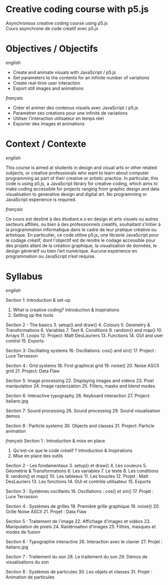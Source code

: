 # Creative coding course with p5.js
Asynchronous creative coding course using p5.js
<br>Cours asynchrone de code créatif avec p5.js

# Objectives / Objectifs
_english_
- Create and animate visuals with JavaScript / p5.js
- Set parameters to the contents for an infinite number of variations
- Create real-time user interaction
- Export still images and animations

_français_
- Créer et animer des contenus visuels avec JavaScript / p5.js
- Paramétrer ses créations pour une infinité de variations
- Utiliser l'interaction utilisateur en temps réel
- Exporter des images et animations

# Context / Contexte
_english_

This course is aimed at students in design and visual arts or other related subjects, or creative professionals who want to learn about computer programming as part of their creative or artistic practice. In particular, this code is using p5.js, a JavaScript library for creative coding, which aims to make coding accessible for projects ranging from graphic design and data visualisation to generative design and digital art. No programming or JavaScript experience is required.

_français_

Ce cours est destiné à des étudiant.e.s en design et arts visuels ou autres secteurs affiliés, ou bien à des professionnels créatifs, souhaitant s’initier à la programmation informatique dans le cadre de leur pratique créative ou artistique. En particulier, ce code utilise p5.js, une librairie JavaScript pour le codage créatif, dont l'objectif est de rendre le codage accessible pour des projets allant de la création graphique, la visualisation de données, le design génératif ou bien l’art numérique. Aucune expérience en programmation ou JavaScript n’est requise.

# Syllabus
_english_

Section 1: Introduction & set-up
1. What is creative coding? Introduction & Inspirations
2. Setting up the tools

Section 2 - The basics
3. setup() and draw()
4. Colours
5. Geometry & Transformations
6. Variables
7. Text
8. Conditions
9. random() and map()
10. Arrays
11. Loops
12. Project: Matt DesLauriers
13. Functions
14. GUI and user control
15. Exports

Section 3: Oscillating systems
16. Oscillations: cos() and sin()
17. Project : Luce Terrasson

Section 4 : Grid systems
18. First graphical grid
19. noise()
20. Noise ASCII grid
21. Project: Data Flaw

Section 5: Image processing
22. Displaying images and videos
23. Pixel manipulation
24. Image rasterization
25. Filters, masks and blend modes

Section 6: Interactive typography
26. Keyboard interaction
27. Project: italiano.jpg

Section 7: Sound processing
28. Sound processing
29. Sound visualisation demos

Section 8 : Particle systems
30. Objects and classes
31. Project: Particle animation

_français_
Section 1 : Introduction & mise en place
1. Qu'est-ce que le code créatif ? Introduction & Inspirations
2. Mise en place des outils

Section 2 - Les fondamentaux
3. setup() et draw()
4. Les couleurs
5. Géométrie & Transformations
6. Les variables
7. Le texte
8. Les conditions
9. random() et map()
10. Les tableaux
11. Les boucles
12. Projet : Matt DesLauriers
13. Les fonctions
14. GUI et contrôle utilisateur
15. Exports

Section 3 : Systèmes oscillants
16. Oscillations : cos() et sin()
17. Projet : Luce Terrasson

Section 4 : Systèmes de grilles
18. Première grille graphique
19. noise()
20. Grille Noise ASCII
21. Projet : Data Flaw

Section 5 : Traitement de l'image
22. Affichage d'images et vidéos
23. Manipulation de pixels
24. Rastérisation d'images
25. Filtres, masques et modes de fusion

Section 6 : Typographie interactive
26. Interaction avec le clavier
27. Projet : italiano.jpg

Section 7 : Traitement du son
28. Le traitement du son
29. Démos de visualisations du son

Section 8 : Systèmes de particules
30. Les objets et classes
31. Projet : Animation de particules
